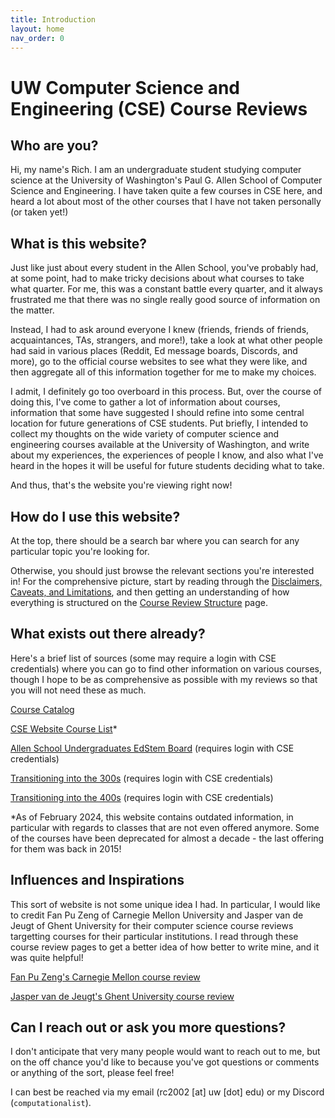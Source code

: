 ```yaml
---
title: Introduction
layout: home
nav_order: 0
---
```

# UW Computer Science and Engineering (CSE) Course Reviews

## Who are you?

Hi, my name's Rich. I am an undergraduate student studying computer science at the University of Washington's Paul G. Allen School of Computer Science and Engineering. I have taken quite a few courses in CSE here, and heard a lot about most of the other courses that I have not taken personally (or taken yet!)

## What is this website?

Just like just about every student in the Allen School, you've probably had, at some point, had to make tricky decisions about what courses to take what quarter. For me, this was a constant battle every quarter, and it always frustrated me that there was no single really good source of information on the matter.

Instead, I had to ask around everyone I knew (friends, friends of friends, acquaintances, TAs, strangers, and more!), take a look at what other people had said in various places (Reddit, Ed message boards, Discords, and more), go to the official course websites to see what they were like, and then aggregate all of this information together for me to make my choices.

I admit, I definitely go too overboard in this process. But, over the course of doing this, I've come to gather a lot of information about courses, information that some have suggested I should refine into some central location for future generations of CSE students. Put briefly, I intended to collect my thoughts on the wide variety of computer science and engineering courses available at the University of Washington, and write about my experiences, the experiences of people I know, and also what I've heard in the hopes it will be useful for future students deciding what to take.

And thus, that's the website you're viewing right now!

##  How do I use this website?
At the top, there should be a search bar where you can search for any particular topic you're looking for.

Otherwise, you should just browse the relevant sections you're interested in! For the comprehensive picture, start by reading through the [Disclaimers, Caveats, and Limitations](/01%20-%20disclaimer.md), and then getting an understanding of how everything is structured on the [Course Review Structure](/02%20-%20structure.md) page.

##  What exists out there already?

Here's a brief list of sources (some may require a login with CSE credentials) where you can go to find other information on various courses, though I hope to be as comprehensive as possible with my reviews so that you will not need these as much.

[Course Catalog](https://www.washington.edu/students/crscat/cse.html)

[CSE Website Course List](https://www.cs.washington.edu/education/courses/)*

[Allen School Undergraduates EdStem Board](https://edstem.org/us/courses/488/discussion/) (requires login with CSE credentials)

[Transitioning into the 300s](https://docs.google.com/document/d/1c3R1R_P0CrpRQZh3-tGcqzkrLkrguVodU7smWTEUBg8/edit) (requires login with CSE credentials)

[Transitioning into the 400s](https://docs.google.com/document/d/1OnzbZPEo9nogJciJtxt8T7zBmW--SM9-23_zibSxoDg/edit) (requires login with CSE credentials)

\*As of February 2024, this website contains outdated information, in particular with regards to classes that are not even offered anymore. Some of the courses have been deprecated for almost a decade - the last offering for them was back in 2015!

##  Influences and Inspirations

This sort of website is not some unique idea I had. In particular, I would like to credit Fan Pu Zeng of Carnegie Mellon University and Jasper van de Jeugt of Ghent University for their computer science course reviews targetting courses for their particular institutions. I read through these course review pages to get a better idea of how better to write mine, and it was quite helpful!

[Fan Pu Zeng's Carnegie Mellon course review](https://fanpu.io/courses/)

[Jasper van de Jeugt's Ghent University course review](https://jaspervdj.be/posts/2013-08-10-ugent-courses-review.html)

##  Can I reach out or ask you more questions?

I don't anticipate that very many people would want to reach out to me, but on the off chance you'd like to because you've got questions or comments or anything of the sort, please feel free!

I can best be reached via my email (rc2002 [at] uw [dot] edu) or my Discord (```computationalist```).
